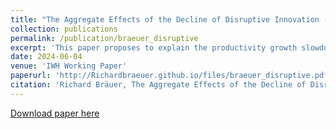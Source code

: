 ```yaml
---
title: "The Aggregate Effects of the Decline of Disruptive Innovation (JMP)"
collection: publications
permalink: /publication/braeuer_disruptive
excerpt: 'This paper proposes to explain the productivity growth slowdown with firms consciously preventing disruptive innovation. I build an endogenous growth model with incremental and disruptive inventions and an inventor labor market where firms poach disruptive inventors to protect established technologies. I calibrate this model to the global patent landscape in 1990 and show that it predicts 52\% of the decline of disruptive innovation until 2010. I confirm critical assumptions with an event study: Disruptions increase future research productivity, hurt incumbent inventors and raise the probability of future disruption. Without disruption, technology classes trend further towards incrementalism. '
date: 2024-06-04
venue: 'IWH Working Paper'
paperurl: 'http://Richardbraeuer.github.io/files/braeuer_disruptive.pdf'
citation: 'Richard Bräuer, The Aggregate Effects of the Decline of Disruptive Innovation, IWH Working Paper, 2024'
---
```


[Download paper here](http://Richardbraeuer.github.io/files/braeuer_disruptive.pdf)